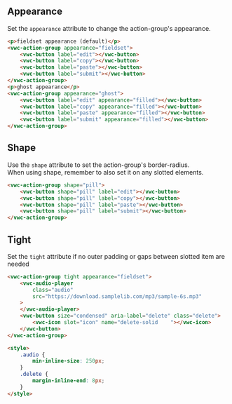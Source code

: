 ## Appearance

Set the `appearance` attribute to change the action-group's appearance.

```html preview
<p>fieldset appearance (default)</p>
<vwc-action-group appearance="fieldset">
	<vwc-button label="edit"></vwc-button>
	<vwc-button label="copy"></vwc-button>
	<vwc-button label="paste"></vwc-button>
	<vwc-button label="submit"></vwc-button>
</vwc-action-group>
<p>ghost appearance</p>
<vwc-action-group appearance="ghost">
	<vwc-button label="edit" appearance="filled"></vwc-button>
	<vwc-button label="copy" appearance="filled"></vwc-button>
	<vwc-button label="paste" appearance="filled"></vwc-button>
	<vwc-button label="submit" appearance="filled"></vwc-button>
</vwc-action-group>
```

## Shape

Use the `shape` attribute to set the action-group's border-radius.  
When using shape, remember to also set it on any slotted elements.

```html preview
<vwc-action-group shape="pill">
	<vwc-button shape="pill" label="edit"></vwc-button>
	<vwc-button shape="pill" label="copy"></vwc-button>
	<vwc-button shape="pill" label="paste"></vwc-button>
	<vwc-button shape="pill" label="submit"></vwc-button>
</vwc-action-group>
```

## Tight

Set the `tight` attribute if no outer padding or gaps between slotted item are needed

```html preview
<vwc-action-group tight appearance="fieldset">
	<vwc-audio-player
		class="audio"
		src="https://download.samplelib.com/mp3/sample-6s.mp3"
	>
	</vwc-audio-player>
	<vwc-button size="condensed" aria-label="delete" class="delete">
		<vwc-icon slot="icon" name="delete-solid	"></vwc-icon>
	</vwc-button>
</vwc-action-group>

<style>
	.audio {
		min-inline-size: 250px;
	}
	.delete {
		margin-inline-end: 8px;
	}
</style>
```
